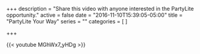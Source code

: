 +++
description = "Share this video with anyone interested in the PartyLite opportunity."
active = false
date = "2016-11-10T15:39:05-05:00"
title = "PartyLite Your Way"
series = ""
categories = [
]

+++

{{< youtube MGhWx7_yHDg >}}
